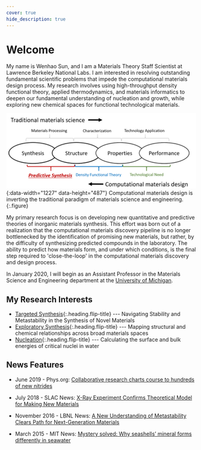 ```yaml
---
cover: true
hide_description: true
---
```


# Welcome
My name is Wenhao Sun, and I am a Materials Theory Staff Scientist at Lawrence Berkeley National Labs. I am interested in resolving outstanding fundamental scientific problems that impede the computational materials design process. My research involves using high-throughput density functional theory, applied thermodynamics, and materials informatics to deepen our fundamental understanding of nucleation and growth, while exploring new chemical spaces for functional technological materials. 

![TheMap](/assets/img/InverseParadigm.png){:data-width="1227" data-height="487"}
Computational materials design is inverting the traditional paradigm of materials science and engineering. 
{:.figure}

My primary research focus is on developing new quantitative and predictive theories of inorganic materials synthesis. This effort was born out of a realization that the computational materials discovery pipeline is no longer bottlenecked by the identification of promising new materials, but rather, by the difficulty of synthesizing predicted compounds in the laboratory. The ability to predict how materials form, and under which conditions, is the final step required to 'close-the-loop' in the computational materials discovery and design process. 

In January 2020, I will begin as an Assistant Professor in the Materials Science and Engineering department at the [University of Michigan](http://mse.engin.umich.edu/).

## My Research Interests
* [Targeted Synthesis]{:.heading.flip-title} --- Navigating Stability and Metastability in the Synthesis of Novel Materials
* [Exploratory Synthesis]{:.heading.flip-title} --- Mapping structural and chemical relationships across broad materials spaces
* [Nucleation]{:.heading.flip-title} --- Calculating the surface and bulk energies of critical nuclei in water

## News Features

* June 2019 - Phys.org: [Collaborative research charts course to hundreds of new nitrides](https://phys.org/news/2019-06-collaborative-hundreds-nitrides.html)

* July 2018 - SLAC News: [X-Ray Experiment Confirms Theoretical Model for Making New Materials](https://www6.slac.stanford.edu/news/2018-07-02-x-ray-experiment-confirms-theoretical-model-making-new-materials.aspx)

* November 2016 - LBNL News: [A New Understanding of Metastability Clears Path for Next-Generation Materials](https://newscenter.lbl.gov/2016/11/18/new-understanding-metastability-clears-path-next-generation-materials/)

* March 2015 - MIT News: [Mystery solved: Why seashells’ mineral forms differently in seawater](http://news.mit.edu/2015/why-seashell-mineral-forms-differently-in-seawater-0302)


[Targeted Synthesis]: docs/targetedsynthesis.md
[Exploratory Synthesis]: docs/exploratorysynthesis.md
[Nucleation]: docs/nucleation.md